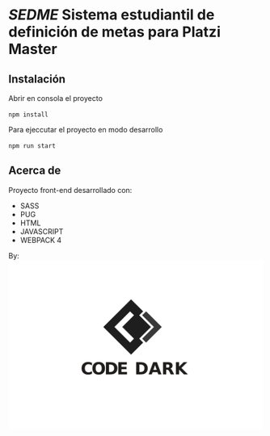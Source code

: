 # *SEDME* Sistema estudiantil de definición de metas para Platzi Master

## Instalación

Abrir en consola el proyecto

`npm install`

Para ejeccutar el proyecto en modo desarrollo 

`npm run start`

## Acerca de
Proyecto front-end desarrollado con:
* SASS
* PUG
* HTML
* JAVASCRIPT
* WEBPACK 4

By:
![Image](./src/img/DarkCodeLogo.png)